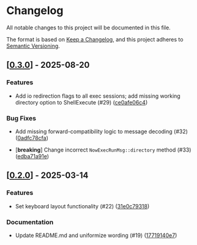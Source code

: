 # Changelog

All notable changes to this project will be documented in this file.

The format is based on [Keep a Changelog](https://keepachangelog.com/en/1.0.0/),
and this project adheres to [Semantic Versioning](https://semver.org/spec/v2.0.0.html).


## [[0.3.0](https://github.com/Devolutions/now-proto/compare/now-proto-pdu-v0.2.0...now-proto-pdu-v0.3.0)] - 2025-08-20

### <!-- 1 -->Features

- Add io redirection flags to all exec sessions; add missing working directory option to ShellExecute (#29) ([ce0afe06c4](https://github.com/Devolutions/now-proto/commit/ce0afe06c4d1a9f1750eb0055034fd0b896db407)) 

### <!-- 4 -->Bug Fixes

- Add missing forward-compatibility logic to message decoding (#32) ([0adfc78cfa](https://github.com/Devolutions/now-proto/commit/0adfc78cfa350b3086f6444758d7a5da220c23e8)) 

- [**breaking**] Change incorrect `NowExecRunMsg::directory` method (#33) ([edba71a91e](https://github.com/Devolutions/now-proto/commit/edba71a91ec63735c0aeb3ae839fda3b570d0bc6)) 



## [[0.2.0](https://github.com/Devolutions/now-proto/compare/now-proto-pdu-v0.1.0...now-proto-pdu-v0.2.0)] - 2025-03-14

### <!-- 1 -->Features

- Set keyboard layout functionality (#22) ([31e0c79318](https://github.com/Devolutions/now-proto/commit/31e0c793186d558c0369fe188a2525b99911af30)) 

### <!-- 6 -->Documentation

- Update README.md and uniformize wording (#19) ([17719140e7](https://github.com/Devolutions/now-proto/commit/17719140e7b52b209cda9c17d0ef892cf006f723)) 

